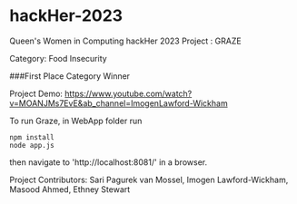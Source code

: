 # hackHer-2023

Queen's Women in Computing hackHer 2023 Project : GRAZE

Category: Food Insecurity

###First Place Category Winner

Project Demo: https://www.youtube.com/watch?v=MOANJMs7EvE&ab_channel=ImogenLawford-Wickham

To run Graze, in WebApp folder run
 ```
 npm install
 node app.js
  ```
then navigate to 'http://localhost:8081/' in a browser.

Project Contributors:
Sari Pagurek van Mossel, 
Imogen Lawford-Wickham, 
Masood Ahmed, 
Ethney Stewart
